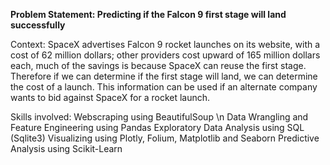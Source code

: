 **Problem Statement: Predicting if the Falcon 9 first stage will land successfully**

Context: SpaceX advertises Falcon 9 rocket launches on its website, with a cost of 62 million dollars; 
other providers cost upward of 165 million dollars each, much of the savings is because SpaceX can reuse the first stage. 
Therefore if we can determine if the first stage will land, we can determine the cost of a launch. 
This information can be used if an alternate company wants to bid against SpaceX for a rocket launch.

Skills involved:
Webscraping using BeautifulSoup \n
Data Wrangling and Feature Engineering using Pandas
Exploratory Data Analysis using SQL (Sqlite3)
Visualizing using Plotly, Folium, Matplotlib and Seaborn
Predictive Analysis using Scikit-Learn
